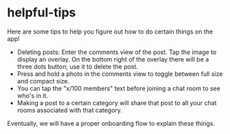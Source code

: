 # helpful-tips

Here are some tips to help you figure out how to do certain things on the app!

- Deleting posts: Enter the comments view of the post. Tap the image to display an overlay. On the bottom right of the overlay there will be a three dots button; use it to delete the post.
- Press and hold a photo in the comments view to toggle between full size and compact size.
- You can tap the "x/100 members" text before joining a chat room to see who's in it.
- Making a post to a certain category will share that post to all your chat rooms associated with that category.

Eventually, we will have a proper onboarding flow to explain these things.
